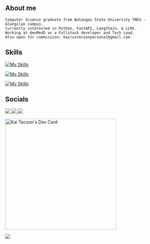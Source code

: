 ## About me

```
Computer Science graduate from Batangas State University TNEU - Alangilan campus.
Currently interested in Python, FastAPI, LangChain, & LLMs.
Working at @enMedD as a Fullstack developer and Tech Lead.
Also open for commission: kairustecsonpersonal@gmail.com
```

## Skills
[![My Skills](https://skillicons.dev/icons?i=cpp,javascript,typescript,python,php,kotlin,&theme=dark&perline=8)](https://skillicons.dev)

[![My Skills](https://skillicons.dev/icons?i=html,css,react,threejs,nextjs,bootstrap,tailwind,sass,jquery,expressjs,nodejs,fastapi,mysql,postgresql,git,github,githubactions,docker,linux,pytorch&theme=dark&perline=10)](https://skillicons.dev)

[![My Skills](https://skillicons.dev/icons?i=gcp,firebase,aws&theme=dark&perline=10)](https://skillicons.dev)

## Socials

<p>
  <a href="https://fb.com/kairus.tecson">
    <img src="https://img.shields.io/badge/Facebook-1877F2?style=for-the-badge&logo=facebook&logoColor=white" href="https://fb.com/kairus.tecson" />
  </a>
   <a href="https://www.linkedin.com/in/kairus-tecson/">
    <img src="https://img.shields.io/badge/LinkedIn-0077B5?style=for-the-badge&logo=linkedin&logoColor=white" />
  </a>
  <a href="https://www.tiktok.com/@noahkai_dev">
    <img src="https://img.shields.io/badge/TikTok-000000?style=for-the-badge&logo=tiktok&logoColor=white" />
  </a>
</p>
<a href="https://app.daily.dev/kaitecson"><img src="https://api.daily.dev/devcards/v2/69tGOQ4sJMQx5SyXPChG7.png?type=default&r=wzm" width="356" alt="Kai Tecson's Dev Card"/></a>

![](https://komarev.com/ghpvc/?username=SchadenKai&color=red&label=👁️)
